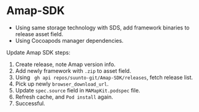 # Amap-SDK
- Using same storage technology with SDS, add framework binaries to release asset field.
- Using Cocoapods manager dependencies.



Update Amap SDK steps:

1. Create release, note Amap version info.
2. Add newly framework with `.zip` to asset field.
3. Using  ` gh api repos/suunto-git/Amap-SDK/releases`, fetch release list.
4. Pick up newly `browser_download_url`.
5. Update `spec.source` field in `MAMapKit.podspec` file.
6. Refresh cache, and `Pod install` again.
7. Successful.

